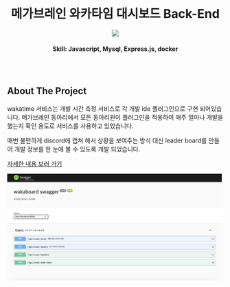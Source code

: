 <br />
<div align="center">

  <h1 align="center">메가브레인 와카타임 대시보드 Back-End</h3>

  <p align="center">
    <img src="https://skillicons.dev/icons?i=js,mysql,express,docker,kubernetes">
    <br />
    <br />
    <strong>Skill: Javascript, Mysql, Express.js, docker	</strong>

  </p>
</div>

<br/>
<br/>

## About The Project

wakatime 서비스는 개발 시간 측정 서비스로 각 개발 ide 플러그인으로 구현 되어있습니다. 메가브레인 동아리에서 모든 동아리원이 플러그인을 적용하여 매주 얼마나 개발을 했는지 확인 용도로 서비스를 사용하고 있었습니다.

매번 불편하게 discord에 캡쳐 해서 상황을 보여주는 방식 대신 leader board를 만들어 개발 정보를 한 눈에 볼 수 있도록 개발 되었습니다.

[자세한 내용 보러 가기](https://www.jongung.com/287)

<img src='readme_images/swagger.png' width="500px">
